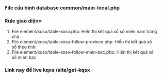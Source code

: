 ### File cấu hình database common/main-local.php
###  Rule giao diện=
1. File element/xoso/table-xoso.php: Hiển thị kết quả xổ số miền nam
 trang chủ
2. File element/xoso/table-xoso-follow-province.php: Hiển thị kết quả xổ số theo tỉnh
2. File element/xoso/table-xoso-follow-mien-bac.php: Hiển thị kết quả xổ số mien bac

### Link nay để live kqxs /site/get-kqsx
### 
